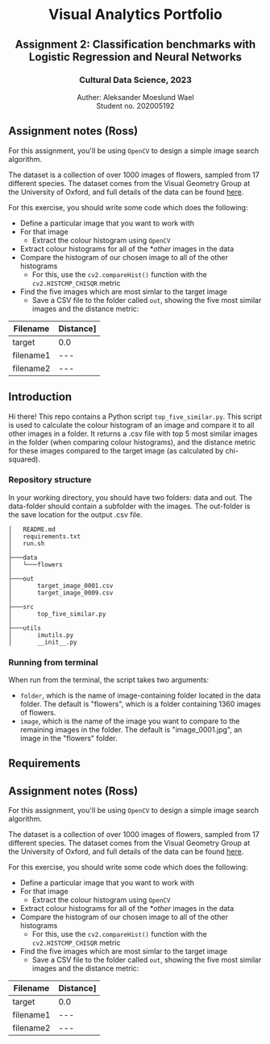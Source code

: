 <!-- PROJECT LOGO -->
<br />
  <h1 align="center">Visual Analytics Portfolio</h1> 
  <h2 align="center">Assignment 2: Classification benchmarks with Logistic Regression and Neural Networks</h2> 
  <h3 align="center">Cultural Data Science, 2023</h3> 
  <p align="center">
  Auther: Aleksander Moeslund Wael <br>
  Student no. 202005192
  </p>
</p>

## Assignment notes (Ross)
For this assignment, you'll be using ```OpenCV``` to design a simple image search algorithm.

The dataset is a collection of over 1000 images of flowers, sampled from 17 different species. The dataset comes from the Visual Geometry Group at the University of Oxford, and full details of the data can be found [here](https://www.robots.ox.ac.uk/~vgg/data/flowers/17/).

For this exercise, you should write some code which does the following:

- Define a particular image that you want to work with
- For that image
  - Extract the colour histogram using ```OpenCV```
- Extract colour histograms for all of the **other* images in the data
- Compare the histogram of our chosen image to all of the other histograms 
  - For this, use the ```cv2.compareHist()``` function with the ```cv2.HISTCMP_CHISQR``` metric
- Find the five images which are most simlar to the target image
  - Save a CSV file to the folder called ```out```, showing the five most similar images and the distance metric:

|Filename|Distance]
|---|---|
|target|0.0|
|filename1|---|
|filename2|---|

## Introduction
Hi there! This repo contains a Python script ```top_five_similar.py```. This script is used to calculate the colour histogram of an image and compare it to all other images in a folder. It returns a .csv file with top 5 most similar images in the folder (when comparing colour histograms), and the distance metric for these images compared to the target image (as calculated by chi-squared).

### Repository structure
In your working directory, you should have two folders: data and out. The data-folder should contain a subfolder with the images. The out-folder is the save location for the output .csv file.

```
│   README.md
│   requirements.txt
│   run.sh
│
├───data
│   └───flowers
│
├───out
│       target_image_0001.csv
│       target_image_0009.csv
│
├───src
│       top_five_similar.py
│
├───utils
│       imutils.py
│       __init__.py
```

### Running from terminal
When run from the terminal, the script takes two arguments:
- ```folder```, which is the name of image-containing folder located in the data folder. The default is "flowers", which is a folder containing 1360 images of flowers.
- ```image```, which is the name of the image you want to compare to the remaining images in the folder. The default is "image_0001.jpg", an image in the "flowers" folder.

## Requirements

## Assignment notes (Ross)

For this assignment, you'll be using ```OpenCV``` to design a simple image search algorithm.

The dataset is a collection of over 1000 images of flowers, sampled from 17 different species. The dataset comes from the Visual Geometry Group at the University of Oxford, and full details of the data can be found [here](https://www.robots.ox.ac.uk/~vgg/data/flowers/17/).

For this exercise, you should write some code which does the following:

- Define a particular image that you want to work with
- For that image
  - Extract the colour histogram using ```OpenCV```
- Extract colour histograms for all of the **other* images in the data
- Compare the histogram of our chosen image to all of the other histograms 
  - For this, use the ```cv2.compareHist()``` function with the ```cv2.HISTCMP_CHISQR``` metric
- Find the five images which are most simlar to the target image
  - Save a CSV file to the folder called ```out```, showing the five most similar images and the distance metric:

|Filename|Distance]
|---|---|
|target|0.0|
|filename1|---|
|filename2|---|
